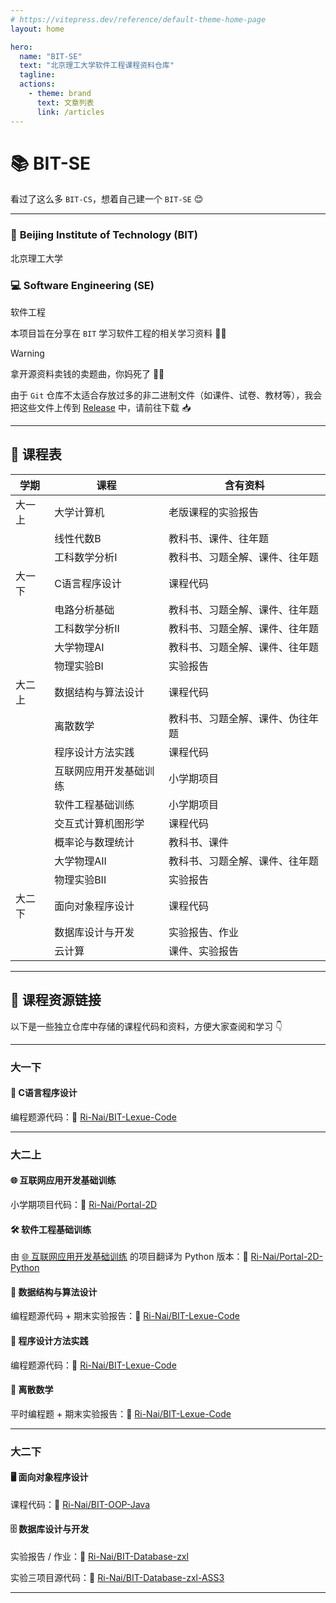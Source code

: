 ```yaml
---
# https://vitepress.dev/reference/default-theme-home-page
layout: home

hero:
  name: "BIT-SE"
  text: "北京理工大学软件工程课程资料仓库"
  tagline: 
  actions:
    - theme: brand
      text: 文章列表
      link: /articles
---
```

# 📚 BIT-SE

看过了这么多 `BIT-CS`，想着自己建一个 `BIT-SE` 😊

---

### 🏫 **Beijing Institute of Technology** (**BIT**)  
北京理工大学  

### 💻 **Software Engineering** (**SE**)  
软件工程  

本项目旨在分享在 `BIT` 学习软件工程的相关学习资料 📖✨  

> [!WARNING]  
> 拿开源资料卖钱的卖题曲，你妈死了 🙅‍♂️  

由于 `Git` 仓库不太适合存放过多的非二进制文件（如课件、试卷、教材等），我会把这些文件上传到 [Release](https://github.com/Ri-Nai/BIT-SE/releases) 中，请前往下载 📥  

---

## 📅 课程表  

| 学期   | 课程                   | 含有资料                         |
| ------ | ---------------------- | -------------------------------- |
| 大一上 | 大学计算机             | 老版课程的实验报告               |
|        | 线性代数B              | 教科书、课件、往年题             |
|        | 工科数学分析I          | 教科书、习题全解、课件、往年题   |
| 大一下 | C语言程序设计          | 课程代码                         |
|        | 电路分析基础           | 教科书、习题全解、课件、往年题   |
|        | 工科数学分析II         | 教科书、习题全解、课件、往年题   |
|        | 大学物理AI             | 教科书、习题全解、课件、往年题   |
|        | 物理实验BI             | 实验报告                         |
| 大二上 | 数据结构与算法设计     | 课程代码                         |
|        | 离散数学               | 教科书、习题全解、课件、伪往年题 |
|        | 程序设计方法实践       | 课程代码                         |
|        | 互联网应用开发基础训练 | 小学期项目                       |
|        | 软件工程基础训练       | 小学期项目                       |
|        | 交互式计算机图形学     | 课程代码                         |
|        | 概率论与数理统计       | 教科书、课件                     |
|        | 大学物理AII            | 教科书、习题全解、课件、往年题   |
|        | 物理实验BII            | 实验报告                         |
| 大二下 | 面向对象程序设计       | 课程代码                         |
|        | 数据库设计与开发       | 实验报告、作业                   |
|        | 云计算                 | 课件、实验报告                   |

---

## 🌟 课程资源链接  

以下是一些独立仓库中存储的课程代码和资料，方便大家查阅和学习 👇  

---

### **大一下**  

#### 🎯 C语言程序设计  
编程题源代码：🔗 [Ri-Nai/BIT-Lexue-Code](https://github.com/Ri-Nai/BIT-Lexue-Code)  

---

### **大二上**  

#### 🌐 互联网应用开发基础训练  
小学期项目代码：🔗 [Ri-Nai/Portal-2D](https://github.com/Ri-Nai/Portal-2D)  

#### 🛠️ 软件工程基础训练  
由 [🌐 互联网应用开发基础训练](https://github.com/Ri-Nai/Portal-2D) 的项目翻译为 Python 版本：🔗 [Ri-Nai/Portal-2D-Python](https://github.com/Ri-Nai/Portal-2D-Python)  

#### 🔗 数据结构与算法设计  
编程题源代码 + 期末实验报告：🔗 [Ri-Nai/BIT-Lexue-Code](https://github.com/Ri-Nai/BIT-Lexue-Code)  

#### 📝 程序设计方法实践  
编程题源代码：🔗 [Ri-Nai/BIT-Lexue-Code](https://github.com/Ri-Nai/BIT-Lexue-Code)  

#### 🧮 离散数学  
平时编程题 + 期末实验报告：🔗 [Ri-Nai/BIT-Lexue-Code](https://github.com/Ri-Nai/BIT-Lexue-Code)  

---

### **大二下**  

#### 🖥️ 面向对象程序设计  
课程代码：🔗 [Ri-Nai/BIT-OOP-Java](https://github.com/Ri-Nai/BIT-OOP-Java)  

#### 🗄️ 数据库设计与开发  
实验报告 / 作业：🔗 [Ri-Nai/BIT-Database-zxl](https://github.com/Ri-Nai/BIT-Database-zxl)  

实验三项目源代码：🔗 [Ri-Nai/BIT-Database-zxl-ASS3](https://github.com/Ri-Nai/BIT-Database-zxl-ASS3)  


---

